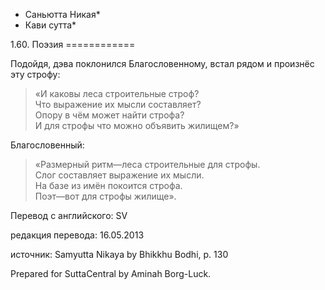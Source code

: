 * Саньютта Никая*
* Кави сутта*

1\.60\. Поэзия
\=\=\=\=\=\=\=\=\=\=\=\=

Подойдя, дэва поклонился Благословенному, встал рядом и произнёс эту строфу:

> «И каковы леса строительные строф?  
> Что выражение их мысли составляет?  
> Опору в чём может найти строфа?  
> И для строфы что можно объявить жилищем?»

Благословенный:

> «Размерный ритм—леса строительные для строфы\.  
> Слог составляет выражение их мысли\.  
> На базе из имён покоится строфа\.  
> Поэт—вот для строфы жилище»\.

Перевод с английского: SV

редакция перевода: 16\.05\.2013

источник: Samyutta Nikaya by Bhikkhu Bodhi, p\. 130

Prepared for SuttaCentral by Aminah Borg\-Luck\.